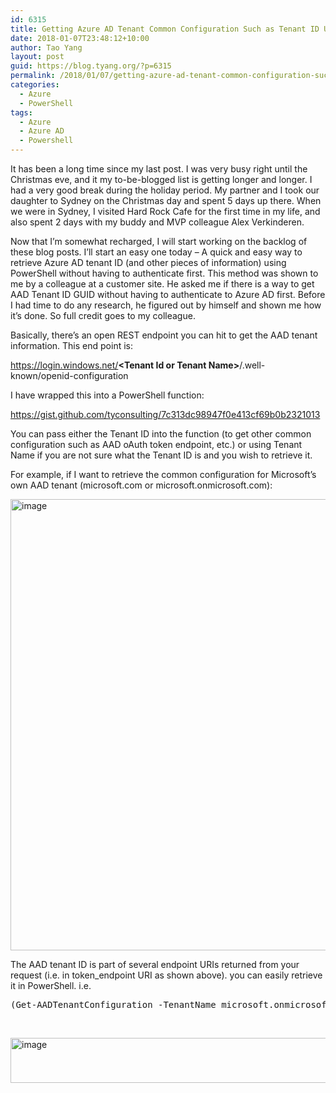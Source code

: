 ```yaml
---
id: 6315
title: Getting Azure AD Tenant Common Configuration Such as Tenant ID Using PowerShell
date: 2018-01-07T23:48:12+10:00
author: Tao Yang
layout: post
guid: https://blog.tyang.org/?p=6315
permalink: /2018/01/07/getting-azure-ad-tenant-common-configuration-such-as-tenant-id-using-powershell/
categories:
  - Azure
  - PowerShell
tags:
  - Azure
  - Azure AD
  - Powershell
---
```

It has been a long time since my last post. I was very busy right until the Christmas eve, and it my to-be-blogged list is getting longer and longer. I had a very good break during the holiday period. My partner and I took our daughter to Sydney on the Christmas day and spent 5 days up there. When we were in Sydney, I visited Hard Rock Cafe for the first time in my life, and also spent 2 days with my buddy and MVP colleague Alex Verkinderen.

Now that I’m somewhat recharged, I will start working on the backlog of these blog posts. I’ll start an easy one today – A quick and easy way to retrieve Azure AD tenant ID (and other pieces of information) using PowerShell without having to authenticate first. This method was shown to me by a colleague at a customer site. He asked me if there is a way to get AAD Tenant ID GUID without having to authenticate to Azure AD first. Before I had time to do any research, he figured out by himself and shown me how it’s done. So full credit goes to my colleague.

Basically, there’s an open REST endpoint you can hit to get the AAD tenant information. This end point is:

https://login.windows.net/<strong>&lt;Tenant Id or Tenant Name&gt;</strong>/.well-known/openid-configuration

I have wrapped this into a PowerShell function:

https://gist.github.com/tyconsulting/7c313dc98947f0e413cf69b0b2321013

You can pass either the Tenant ID into the function (to get other common configuration such as AAD oAuth token endpoint, etc.) or using Tenant Name if you are not sure what the Tenant ID is and you wish to retrieve it.

For example, if I want to retrieve the common configuration for Microsoft’s own AAD tenant (microsoft.com or microsoft.onmicrosoft.com):

<a href="https://blog.tyang.org/wp-content/uploads/2018/01/image.png"><img style="display: inline; background-image: none;" title="image" src="https://blog.tyang.org/wp-content/uploads/2018/01/image_thumb.png" alt="image" width="982" height="722" border="0" /></a>

The AAD tenant ID is part of several endpoint URIs returned from your request (i.e. in token_endpoint URI as shown above). you can easily retrieve it in PowerShell. i.e.
<pre class="lang:ps decode:true ">(Get-AADTenantConfiguration -TenantName microsoft.onmicrosoft.com).token_endpoint.split('/')[3]</pre>
&nbsp;

<a href="https://blog.tyang.org/wp-content/uploads/2018/01/image-1.png"><img style="display: inline; background-image: none;" title="image" src="https://blog.tyang.org/wp-content/uploads/2018/01/image_thumb-1.png" alt="image" width="971" height="72" border="0" /></a>
